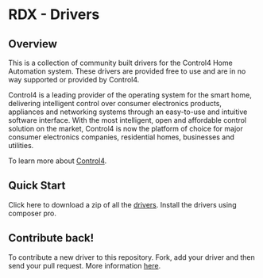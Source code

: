 RDX - Drivers
=============
Overview
--------
This is a collection of community built drivers for the Control4 Home Automation system. These drivers are provided free to use and are in no way supported or provided by Control4.

Control4 is a leading provider of the operating system for the smart home, delivering intelligent control over consumer electronics products, appliances and networking systems through an easy-to-use and intuitive software interface. With the most intelligent, open and affordable control solution on the market, Control4 is now the platform of choice for major consumer electronics companies, residential homes, businesses and utilities.

To learn more about [Control4](http://control4.com/about-us/).

Quick Start
-----------
Click here to download a zip of all the [drivers](https://github.com/RDX/Drivers/zipball/master).
Install the drivers using composer pro.

Contribute back!
----------------
To contribute a new driver to this repository. Fork, add your driver and then send your pull request.
More information [here](http://help.github.com/send-pull-requests/).